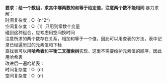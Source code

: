 **要求：给一个数组，求其中哪两数的和等于给定值，注意两个数不能相同**
暴力求解：  
时间复杂度：O（n^2^)  
空间复杂度：O（1）只用到常数个变量  
碰到这种组合，应考虑用空间换时间  
注意所求的两个数存在关系，相加和等于一个值，因此可以用查表的方法，表中记录已经遍历过的元素值和下标  
查找表可以用**哈希表**和**平衡二叉搜索树**实现，这里不需要维护元素值的顺序，因此用哈希表  
改进后一遍哈希表：  
时间复杂度：O（n）  
空间复杂度：O（n）  

